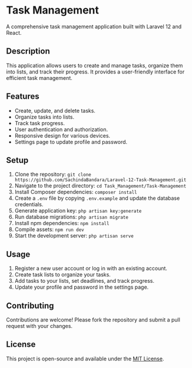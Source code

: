 # Task Management

A comprehensive task management application built with Laravel 12 and React.

## Description

This application allows users to create and manage tasks, organize them into lists, and track their progress. It provides a user-friendly interface for efficient task management.

## Features

-   Create, update, and delete tasks.
-   Organize tasks into lists.
-   Track task progress.
-   User authentication and authorization.
-   Responsive design for various devices.
-   Settings page to update profile and password.

## Setup

1.  Clone the repository: `git clone https://github.com/SachindaBandara/Laravel-12-Task-Management.git`
2.  Navigate to the project directory: `cd Task_Management/Task-Management`
3.  Install Composer dependencies: `composer install`
4.  Create a `.env` file by copying `.env.example` and update the database credentials.
5.  Generate application key: `php artisan key:generate`
6.  Run database migrations: `php artisan migrate`
7.  Install npm dependencies: `npm install`
8.  Compile assets: `npm run dev`
9.  Start the development server: `php artisan serve`

## Usage

1.  Register a new user account or log in with an existing account.
2.  Create task lists to organize your tasks.
3.  Add tasks to your lists, set deadlines, and track progress.
4.  Update your profile and password in the settings page.

## Contributing

Contributions are welcome! Please fork the repository and submit a pull request with your changes.

## License

This project is open-source and available under the [MIT License](LICENSE).
